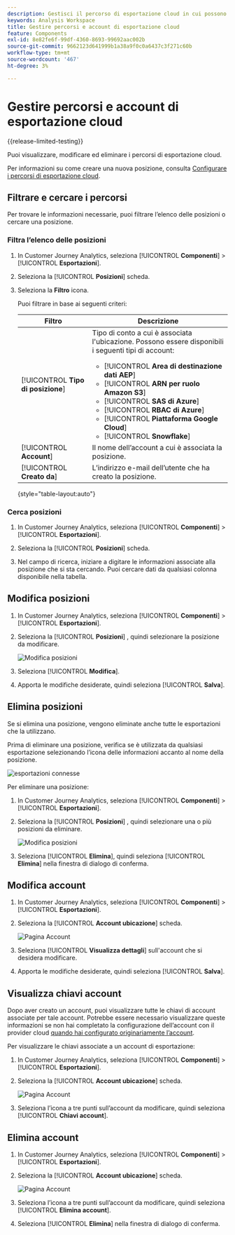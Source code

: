 ```yaml
---
description: Gestisci il percorso di esportazione cloud in cui possono essere inviati i dati del Customer Journey Analytics
keywords: Analysis Workspace
title: Gestire percorsi e account di esportazione cloud
feature: Components
exl-id: 8e82fe6f-99df-4360-8693-99692aac002b
source-git-commit: 9662123d641999b1a38a9f0c0a6437c3f271c60b
workflow-type: tm+mt
source-wordcount: '467'
ht-degree: 3%

---
```


# Gestire percorsi e account di esportazione cloud

{{release-limited-testing}}

Puoi visualizzare, modificare ed eliminare i percorsi di esportazione cloud.

Per informazioni su come creare una nuova posizione, consulta [Configurare i percorsi di esportazione cloud](/help/components/exports/cloud-export-locations.md).

## Filtrare e cercare i percorsi

Per trovare le informazioni necessarie, puoi filtrare l’elenco delle posizioni o cercare una posizione.

### Filtra l’elenco delle posizioni

1. In Customer Journey Analytics, seleziona [!UICONTROL **Componenti**] > [!UICONTROL **Esportazioni**].

1. Seleziona la [!UICONTROL **Posizioni**] scheda.

1. Seleziona la **Filtro** icona.

   <!-- add screenshot -->

   Puoi filtrare in base ai seguenti criteri:

   | Filtro | Descrizione |
   |---------|----------|
   | [!UICONTROL **Tipo di posizione**]<!--should this be changed to Account type?--> | Tipo di conto a cui è associata l&#39;ubicazione. Possono essere disponibili i seguenti tipi di account: <ul><li>[!UICONTROL **Area di destinazione dati AEP**]</li><li>[!UICONTROL **ARN per ruolo Amazon S3**]</li><li>[!UICONTROL **SAS di Azure**]</li><li>[!UICONTROL **RBAC di Azure**]</li><li>[!UICONTROL **Piattaforma Google Cloud**]</li><li>[!UICONTROL **Snowflake**]</li></ul> |
   | [!UICONTROL **Account**] | Il nome dell’account a cui è associata la posizione. |
   | [!UICONTROL **Creato da**] | L’indirizzo e-mail dell’utente che ha creato la posizione. |

   {style="table-layout:auto"}

### Cerca posizioni

1. In Customer Journey Analytics, seleziona [!UICONTROL **Componenti**] > [!UICONTROL **Esportazioni**].

1. Seleziona la [!UICONTROL **Posizioni**] scheda.

1. Nel campo di ricerca, iniziare a digitare le informazioni associate alla posizione che si sta cercando. Puoi cercare dati da qualsiasi colonna disponibile nella tabella.

## Modifica posizioni

1. In Customer Journey Analytics, seleziona [!UICONTROL **Componenti**] > [!UICONTROL **Esportazioni**].

1. Seleziona la [!UICONTROL **Posizioni**] , quindi selezionare la posizione da modificare.

   ![Modifica posizioni](assets/locations-edit.png)

1. Seleziona [!UICONTROL **Modifica**].

1. Apporta le modifiche desiderate, quindi seleziona [!UICONTROL **Salva**].

## Elimina posizioni

Se si elimina una posizione, vengono eliminate anche tutte le esportazioni che la utilizzano.

Prima di eliminare una posizione, verifica se è utilizzata da qualsiasi esportazione selezionando l’icona delle informazioni accanto al nome della posizione.

![esportazioni connesse](assets/location-connected-exports.png)

Per eliminare una posizione:

1. In Customer Journey Analytics, seleziona [!UICONTROL **Componenti**] > [!UICONTROL **Esportazioni**].

1. Seleziona la [!UICONTROL **Posizioni**] , quindi selezionare una o più posizioni da eliminare.

   ![Modifica posizioni](assets/locations-edit.png)

1. Seleziona [!UICONTROL **Elimina**], quindi seleziona [!UICONTROL **Elimina**] nella finestra di dialogo di conferma.

## Modifica account

1. In Customer Journey Analytics, seleziona [!UICONTROL **Componenti**] > [!UICONTROL **Esportazioni**].

1. Seleziona la [!UICONTROL **Account ubicazione**] scheda.

   ![Pagina Account](assets/account-page.png)

1. Seleziona [!UICONTROL **Visualizza dettagli**] sull&#39;account che si desidera modificare.

1. Apporta le modifiche desiderate, quindi seleziona [!UICONTROL **Salva**].

## Visualizza chiavi account

Dopo aver creato un account, puoi visualizzare tutte le chiavi di account associate per tale account. Potrebbe essere necessario visualizzare queste informazioni se non hai completato la configurazione dell’account con il provider cloud [quando hai configurato originariamente l’account](/help/components/exports/cloud-export-accounts.md).

Per visualizzare le chiavi associate a un account di esportazione:

1. In Customer Journey Analytics, seleziona [!UICONTROL **Componenti**] > [!UICONTROL **Esportazioni**].

1. Seleziona la [!UICONTROL **Account ubicazione**] scheda.

   ![Pagina Account](assets/account-page.png)

1. Seleziona l’icona a tre punti sull’account da modificare, quindi seleziona [!UICONTROL **Chiavi account**].

## Elimina account

1. In Customer Journey Analytics, seleziona [!UICONTROL **Componenti**] > [!UICONTROL **Esportazioni**].

1. Seleziona la [!UICONTROL **Account ubicazione**] scheda.

   ![Pagina Account](assets/account-page.png)

1. Seleziona l’icona a tre punti sull’account da modificare, quindi seleziona [!UICONTROL **Elimina account**].

1. Seleziona [!UICONTROL **Elimina**] nella finestra di dialogo di conferma.
